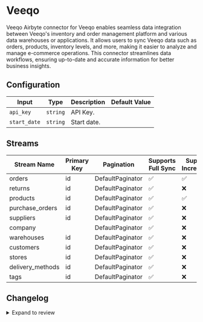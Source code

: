 # Veeqo
Veeqo Airbyte connector for Veeqo enables seamless data integration between Veeqo&#39;s inventory and order management platform and various data warehouses or applications. It allows users to sync Veeqo data such as orders, products, inventory levels, and more, making it easier to analyze and manage e-commerce operations. This connector streamlines data workflows, ensuring up-to-date and accurate information for better business insights.

## Configuration

| Input | Type | Description | Default Value |
|-------|------|-------------|---------------|
| `api_key` | `string` | API Key.  |  |
| `start_date` | `string` | Start date.  |  |

## Streams
| Stream Name | Primary Key | Pagination | Supports Full Sync | Supports Incremental |
|-------------|-------------|------------|---------------------|----------------------|
| orders | id | DefaultPaginator | ✅ |  ✅  |
| returns | id | DefaultPaginator | ✅ |  ❌  |
| products | id | DefaultPaginator | ✅ |  ✅  |
| purchase_orders | id | DefaultPaginator | ✅ |  ❌  |
| suppliers | id | DefaultPaginator | ✅ |  ❌  |
| company |  | DefaultPaginator | ✅ |  ❌  |
| warehouses | id | DefaultPaginator | ✅ |  ❌  |
| customers | id | DefaultPaginator | ✅ |  ❌  |
| stores | id | DefaultPaginator | ✅ |  ❌  |
| delivery_methods | id | DefaultPaginator | ✅ |  ❌  |
| tags | id | DefaultPaginator | ✅ |  ❌  |

## Changelog

<details>
  <summary>Expand to review</summary>

| Version          | Date              | Pull Request | Subject        |
|------------------|-------------------|--------------|----------------|
| 0.0.6 | 2024-12-14 | [49789](https://github.com/airbytehq/airbyte/pull/49789) | Update dependencies |
| 0.0.5 | 2024-12-12 | [49408](https://github.com/airbytehq/airbyte/pull/49408) | Update dependencies |
| 0.0.4 | 2024-11-04 | [48254](https://github.com/airbytehq/airbyte/pull/48254) | Update dependencies |
| 0.0.3 | 2024-10-29 | [47811](https://github.com/airbytehq/airbyte/pull/47811) | Update dependencies |
| 0.0.2 | 2024-10-28 | [47488](https://github.com/airbytehq/airbyte/pull/47488) | Update dependencies |
| 0.0.1 | 2024-10-17 | | Initial release by [@parthiv11](https://github.com/parthiv11) via Connector Builder |

</details>
